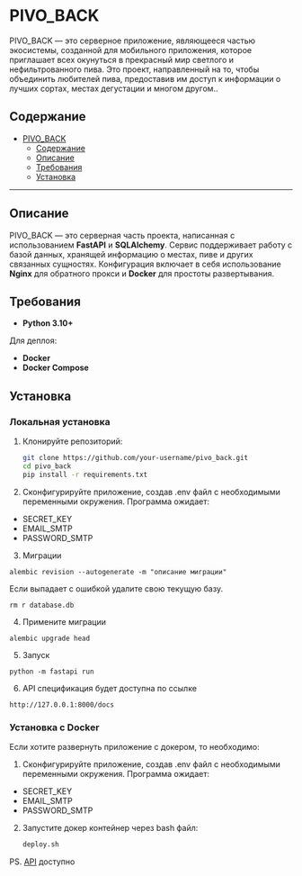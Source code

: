 # PIVO_BACK

PIVO_BACK — это серверное приложение, являющееся частью экосистемы, созданной для мобильного приложения, которое приглашает всех окунуться в прекрасный мир светлого и нефильтрованного пива. Это проект, направленный на то, чтобы объединить любителей пива, предоставив им доступ к информации о лучших сортах, местах дегустации и многом другом..

## Содержание

- [PIVO\_BACK](#pivo_back)
  - [Содержание](#содержание)
  - [Описание](#описание)
  - [Требования](#требования)
  - [Установка](#установка)


---

## Описание

PIVO_BACK — это серверная часть проекта, написанная с использованием **FastAPI** и **SQLAlchemy**. Сервис поддерживает работу с базой данных, хранящей информацию о местах, пиве и других связанных сущностях. Конфигурация включает в себя использование **Nginx** для обратного прокси и **Docker** для простоты развертывания.

## Требования

- **Python 3.10+**

Для деплоя:
- **Docker** 
- **Docker Compose** 

## Установка

### Локальная установка

1. Клонируйте репозиторий:
   ```bash
   git clone https://github.com/your-username/pivo_back.git
   cd pivo_back
   pip install -r requirements.txt
    ```
2. Сконфигурируйте приложение, создав .env файл с необходимыми переменными окружения.
Программа ожидает:
- SECRET_KEY
- EMAIL_SMTP
- PASSWORD_SMTP
3. Миграции 
```
alembic revision --autogenerate -m "описание миграции"
```
Если выпадает с ошибкой удалите свою текущую базу. 
```
rm r database.db
```
4. Примените миграции
```
alembic upgrade head
```
5. Запуск
```
python -m fastapi run
```
6. API спецификация будет доступна по ссылке
```
http://127.0.0.1:8000/docs
```

### Установка с Docker

Если хотите развернуть приложение с докером, то необходимо:

1. Сконфигурируйте приложение, создав .env файл с необходимыми переменными окружения.
Программа ожидает:
- SECRET_KEY
- EMAIL_SMTP
- PASSWORD_SMTP

2. Запустите докер контейнер через bash файл:
   ```bash
   deploy.sh
    ```

PS. [API](https://api.secondmansite.ru/docs) доступно
